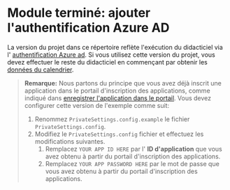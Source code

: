# <a name="completed-module-add-azure-ad-authentication"></a>Module terminé: ajouter l'authentification Azure AD

La version du projet dans ce répertoire reflète l'exécution du didacticiel via l' [authentification Azure ad](https://docs.microsoft.com/graph/training/aspnet-tutorial?tutorial-step=3). Si vous utilisez cette version du projet, vous devez effectuer le reste du didacticiel en commençant par obtenir les [données du calendrier](https://docs.microsoft.com/graph/training/aspnet-tutorial?tutorial-step=4).

> **Remarque:** Nous partons du principe que vous avez déjà inscrit une application dans le portail d'inscription des applications, comme indiqué dans [enregistrer l'application dans le portail](https://docs.microsoft.com/graph/training/aspnet-tutorial?tutorial-step=2). Vous devez configurer cette version de l'exemple comme suit:
>
> 1. Renommez `PrivateSettings.config.example` le fichier `PrivateSettings.config`.
> 1. Modifiez le `PrivateSettings.config` fichier et effectuez les modifications suivantes.
>     1. Remplacez `YOUR APP ID HERE` par l' **ID d'application** que vous avez obtenu à partir du portail d'inscription des applications.
>     1. Remplacez `YOUR APP PASSWORD HERE` par le mot de passe que vous avez obtenu à partir du portail d'inscription des applications.